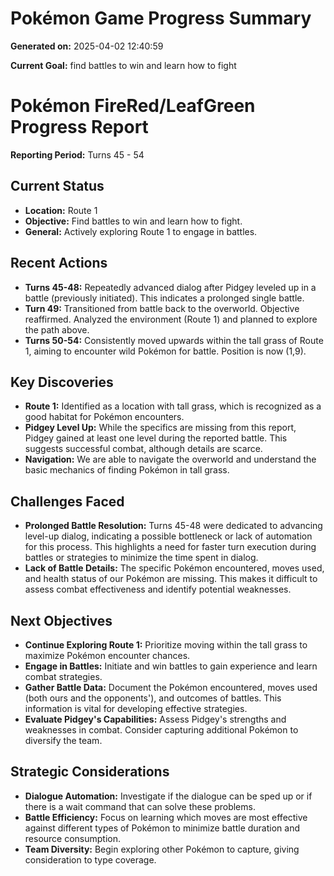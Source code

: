 # Pokémon Game Progress Summary

**Generated on:** 2025-04-02 12:40:59

**Current Goal:** find battles to win and learn how to fight

# Pokémon FireRed/LeafGreen Progress Report

**Reporting Period:** Turns 45 - 54

## Current Status

*   **Location:** Route 1
*   **Objective:** Find battles to win and learn how to fight.
*   **General:** Actively exploring Route 1 to engage in battles.

## Recent Actions

*   **Turns 45-48:** Repeatedly advanced dialog after Pidgey leveled up in a battle (previously initiated). This indicates a prolonged single battle.
*   **Turn 49:** Transitioned from battle back to the overworld. Objective reaffirmed. Analyzed the environment (Route 1) and planned to explore the path above.
*   **Turns 50-54:** Consistently moved upwards within the tall grass of Route 1, aiming to encounter wild Pokémon for battle.  Position is now (1,9).

## Key Discoveries

*   **Route 1:** Identified as a location with tall grass, which is recognized as a good habitat for Pokémon encounters.
*   **Pidgey Level Up:** While the specifics are missing from this report, Pidgey gained at least one level during the reported battle. This suggests successful combat, although details are scarce.
*   **Navigation:** We are able to navigate the overworld and understand the basic mechanics of finding Pokémon in tall grass.

## Challenges Faced

*   **Prolonged Battle Resolution:**  Turns 45-48 were dedicated to advancing level-up dialog, indicating a possible bottleneck or lack of automation for this process. This highlights a need for faster turn execution during battles or strategies to minimize the time spent in dialog.
*   **Lack of Battle Details:** The specific Pokémon encountered, moves used, and health status of our Pokémon are missing. This makes it difficult to assess combat effectiveness and identify potential weaknesses.

## Next Objectives

*   **Continue Exploring Route 1:** Prioritize moving within the tall grass to maximize Pokémon encounter chances.
*   **Engage in Battles:**  Initiate and win battles to gain experience and learn combat strategies.
*   **Gather Battle Data:** Document the Pokémon encountered, moves used (both ours and the opponents'), and outcomes of battles. This information is vital for developing effective strategies.
*   **Evaluate Pidgey's Capabilities:**  Assess Pidgey's strengths and weaknesses in combat. Consider capturing additional Pokémon to diversify the team.

## Strategic Considerations

*   **Dialogue Automation:** Investigate if the dialogue can be sped up or if there is a wait command that can solve these problems.
*   **Battle Efficiency:** Focus on learning which moves are most effective against different types of Pokémon to minimize battle duration and resource consumption.
*   **Team Diversity:** Begin exploring other Pokémon to capture, giving consideration to type coverage.
